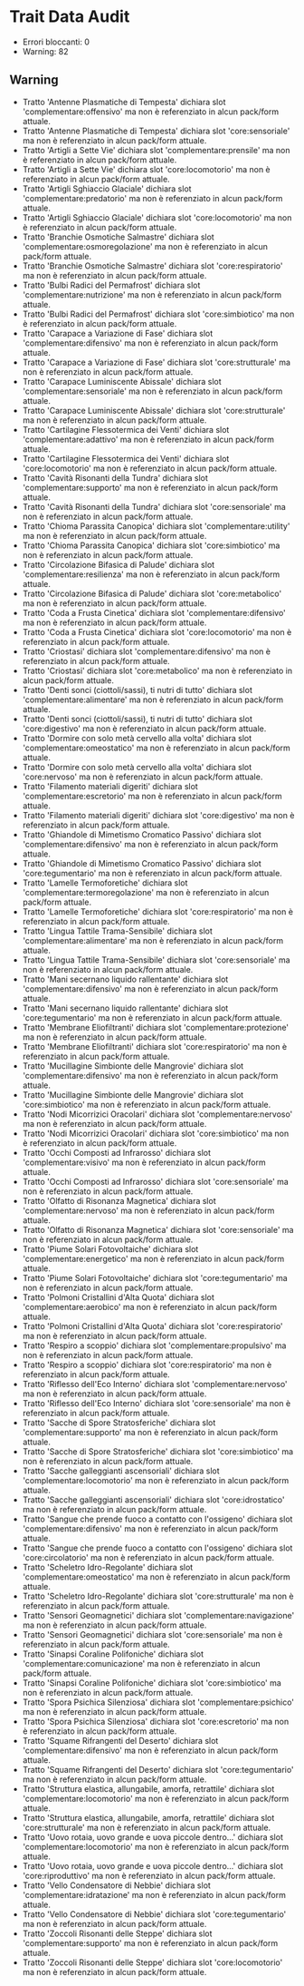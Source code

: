 # Trait Data Audit

- Errori bloccanti: 0
- Warning: 82

## Warning

- Tratto 'Antenne Plasmatiche di Tempesta' dichiara slot 'complementare:offensivo' ma non è
referenziato in alcun pack/form attuale.
- Tratto 'Antenne Plasmatiche di Tempesta' dichiara slot 'core:sensoriale' ma non è referenziato in
alcun pack/form attuale.
- Tratto 'Artigli a Sette Vie' dichiara slot 'complementare:prensile' ma non è referenziato in alcun
pack/form attuale.
- Tratto 'Artigli a Sette Vie' dichiara slot 'core:locomotorio' ma non è referenziato in alcun
pack/form attuale.
- Tratto 'Artigli Sghiaccio Glaciale' dichiara slot 'complementare:predatorio' ma non è referenziato
in alcun pack/form attuale.
- Tratto 'Artigli Sghiaccio Glaciale' dichiara slot 'core:locomotorio' ma non è referenziato in alcun
pack/form attuale.
- Tratto 'Branchie Osmotiche Salmastre' dichiara slot 'complementare:osmoregolazione' ma non è
referenziato in alcun pack/form attuale.
- Tratto 'Branchie Osmotiche Salmastre' dichiara slot 'core:respiratorio' ma non è referenziato in
alcun pack/form attuale.
- Tratto 'Bulbi Radici del Permafrost' dichiara slot 'complementare:nutrizione' ma non è referenziato
in alcun pack/form attuale.
- Tratto 'Bulbi Radici del Permafrost' dichiara slot 'core:simbiotico' ma non è referenziato in alcun
pack/form attuale.
- Tratto 'Carapace a Variazione di Fase' dichiara slot 'complementare:difensivo' ma non è referenziato
in alcun pack/form attuale.
- Tratto 'Carapace a Variazione di Fase' dichiara slot 'core:strutturale' ma non è referenziato in
alcun pack/form attuale.
- Tratto 'Carapace Luminiscente Abissale' dichiara slot 'complementare:sensoriale' ma non è
referenziato in alcun pack/form attuale.
- Tratto 'Carapace Luminiscente Abissale' dichiara slot 'core:strutturale' ma non è referenziato in
alcun pack/form attuale.
- Tratto 'Cartilagine Flessotermica dei Venti' dichiara slot 'complementare:adattivo' ma non è
referenziato in alcun pack/form attuale.
- Tratto 'Cartilagine Flessotermica dei Venti' dichiara slot 'core:locomotorio' ma non è referenziato
in alcun pack/form attuale.
- Tratto 'Cavità Risonanti della Tundra' dichiara slot 'complementare:supporto' ma non è referenziato
in alcun pack/form attuale.
- Tratto 'Cavità Risonanti della Tundra' dichiara slot 'core:sensoriale' ma non è referenziato in
alcun pack/form attuale.
- Tratto 'Chioma Parassita Canopica' dichiara slot 'complementare:utility' ma non è referenziato in
alcun pack/form attuale.
- Tratto 'Chioma Parassita Canopica' dichiara slot 'core:simbiotico' ma non è referenziato in alcun
pack/form attuale.
- Tratto 'Circolazione Bifasica di Palude' dichiara slot 'complementare:resilienza' ma non è
referenziato in alcun pack/form attuale.
- Tratto 'Circolazione Bifasica di Palude' dichiara slot 'core:metabolico' ma non è referenziato in
alcun pack/form attuale.
- Tratto 'Coda a Frusta Cinetica' dichiara slot 'complementare:difensivo' ma non è referenziato in
alcun pack/form attuale.
- Tratto 'Coda a Frusta Cinetica' dichiara slot 'core:locomotorio' ma non è referenziato in alcun
pack/form attuale.
- Tratto 'Criostasi' dichiara slot 'complementare:difensivo' ma non è referenziato in alcun pack/form
attuale.
- Tratto 'Criostasi' dichiara slot 'core:metabolico' ma non è referenziato in alcun pack/form attuale.
- Tratto 'Denti sonci (ciottoli/sassi), ti nutri di tutto' dichiara slot 'complementare:alimentare' ma
non è referenziato in alcun pack/form attuale.
- Tratto 'Denti sonci (ciottoli/sassi), ti nutri di tutto' dichiara slot 'core:digestivo' ma non è
referenziato in alcun pack/form attuale.
- Tratto 'Dormire con solo metà cervello alla volta' dichiara slot 'complementare:omeostatico' ma non
è referenziato in alcun pack/form attuale.
- Tratto 'Dormire con solo metà cervello alla volta' dichiara slot 'core:nervoso' ma non è
referenziato in alcun pack/form attuale.
- Tratto 'Filamento materiali digeriti' dichiara slot 'complementare:escretorio' ma non è referenziato
in alcun pack/form attuale.
- Tratto 'Filamento materiali digeriti' dichiara slot 'core:digestivo' ma non è referenziato in alcun
pack/form attuale.
- Tratto 'Ghiandole di Mimetismo Cromatico Passivo' dichiara slot 'complementare:difensivo' ma non è
referenziato in alcun pack/form attuale.
- Tratto 'Ghiandole di Mimetismo Cromatico Passivo' dichiara slot 'core:tegumentario' ma non è
referenziato in alcun pack/form attuale.
- Tratto 'Lamelle Termoforetiche' dichiara slot 'complementare:termoregolazione' ma non è referenziato
in alcun pack/form attuale.
- Tratto 'Lamelle Termoforetiche' dichiara slot 'core:respiratorio' ma non è referenziato in alcun
pack/form attuale.
- Tratto 'Lingua Tattile Trama-Sensibile' dichiara slot 'complementare:alimentare' ma non è
referenziato in alcun pack/form attuale.
- Tratto 'Lingua Tattile Trama-Sensibile' dichiara slot 'core:sensoriale' ma non è referenziato in
alcun pack/form attuale.
- Tratto 'Mani secernano liquido rallentante' dichiara slot 'complementare:difensivo' ma non è
referenziato in alcun pack/form attuale.
- Tratto 'Mani secernano liquido rallentante' dichiara slot 'core:tegumentario' ma non è referenziato
in alcun pack/form attuale.
- Tratto 'Membrane Eliofiltranti' dichiara slot 'complementare:protezione' ma non è referenziato in
alcun pack/form attuale.
- Tratto 'Membrane Eliofiltranti' dichiara slot 'core:respiratorio' ma non è referenziato in alcun
pack/form attuale.
- Tratto 'Mucillagine Simbionte delle Mangrovie' dichiara slot 'complementare:difensivo' ma non è
referenziato in alcun pack/form attuale.
- Tratto 'Mucillagine Simbionte delle Mangrovie' dichiara slot 'core:simbiotico' ma non è referenziato
in alcun pack/form attuale.
- Tratto 'Nodi Micorrizici Oracolari' dichiara slot 'complementare:nervoso' ma non è referenziato in
alcun pack/form attuale.
- Tratto 'Nodi Micorrizici Oracolari' dichiara slot 'core:simbiotico' ma non è referenziato in alcun
pack/form attuale.
- Tratto 'Occhi Composti ad Infrarosso' dichiara slot 'complementare:visivo' ma non è referenziato in
alcun pack/form attuale.
- Tratto 'Occhi Composti ad Infrarosso' dichiara slot 'core:sensoriale' ma non è referenziato in alcun
pack/form attuale.
- Tratto 'Olfatto di Risonanza Magnetica' dichiara slot 'complementare:nervoso' ma non è referenziato
in alcun pack/form attuale.
- Tratto 'Olfatto di Risonanza Magnetica' dichiara slot 'core:sensoriale' ma non è referenziato in
alcun pack/form attuale.
- Tratto 'Piume Solari Fotovoltaiche' dichiara slot 'complementare:energetico' ma non è referenziato
in alcun pack/form attuale.
- Tratto 'Piume Solari Fotovoltaiche' dichiara slot 'core:tegumentario' ma non è referenziato in alcun
pack/form attuale.
- Tratto 'Polmoni Cristallini d'Alta Quota' dichiara slot 'complementare:aerobico' ma non è
referenziato in alcun pack/form attuale.
- Tratto 'Polmoni Cristallini d'Alta Quota' dichiara slot 'core:respiratorio' ma non è referenziato in
alcun pack/form attuale.
- Tratto 'Respiro a scoppio' dichiara slot 'complementare:propulsivo' ma non è referenziato in alcun
pack/form attuale.
- Tratto 'Respiro a scoppio' dichiara slot 'core:respiratorio' ma non è referenziato in alcun
pack/form attuale.
- Tratto 'Riflesso dell'Eco Interno' dichiara slot 'complementare:nervoso' ma non è referenziato in
alcun pack/form attuale.
- Tratto 'Riflesso dell'Eco Interno' dichiara slot 'core:sensoriale' ma non è referenziato in alcun
pack/form attuale.
- Tratto 'Sacche di Spore Stratosferiche' dichiara slot 'complementare:supporto' ma non è referenziato
in alcun pack/form attuale.
- Tratto 'Sacche di Spore Stratosferiche' dichiara slot 'core:simbiotico' ma non è referenziato in
alcun pack/form attuale.
- Tratto 'Sacche galleggianti ascensoriali' dichiara slot 'complementare:locomotorio' ma non è
referenziato in alcun pack/form attuale.
- Tratto 'Sacche galleggianti ascensoriali' dichiara slot 'core:idrostatico' ma non è referenziato in
alcun pack/form attuale.
- Tratto 'Sangue che prende fuoco a contatto con l'ossigeno' dichiara slot 'complementare:difensivo'
ma non è referenziato in alcun pack/form attuale.
- Tratto 'Sangue che prende fuoco a contatto con l'ossigeno' dichiara slot 'core:circolatorio' ma non
è referenziato in alcun pack/form attuale.
- Tratto 'Scheletro Idro-Regolante' dichiara slot 'complementare:omeostatico' ma non è referenziato in
alcun pack/form attuale.
- Tratto 'Scheletro Idro-Regolante' dichiara slot 'core:strutturale' ma non è referenziato in alcun
pack/form attuale.
- Tratto 'Sensori Geomagnetici' dichiara slot 'complementare:navigazione' ma non è referenziato in
alcun pack/form attuale.
- Tratto 'Sensori Geomagnetici' dichiara slot 'core:sensoriale' ma non è referenziato in alcun
pack/form attuale.
- Tratto 'Sinapsi Coraline Polifoniche' dichiara slot 'complementare:comunicazione' ma non è
referenziato in alcun pack/form attuale.
- Tratto 'Sinapsi Coraline Polifoniche' dichiara slot 'core:simbiotico' ma non è referenziato in alcun
pack/form attuale.
- Tratto 'Spora Psichica Silenziosa' dichiara slot 'complementare:psichico' ma non è referenziato in
alcun pack/form attuale.
- Tratto 'Spora Psichica Silenziosa' dichiara slot 'core:escretorio' ma non è referenziato in alcun
pack/form attuale.
- Tratto 'Squame Rifrangenti del Deserto' dichiara slot 'complementare:difensivo' ma non è
referenziato in alcun pack/form attuale.
- Tratto 'Squame Rifrangenti del Deserto' dichiara slot 'core:tegumentario' ma non è referenziato in
alcun pack/form attuale.
- Tratto 'Struttura elastica, allungabile, amorfa, retrattile' dichiara slot
'complementare:locomotorio' ma non è referenziato in alcun pack/form attuale.
- Tratto 'Struttura elastica, allungabile, amorfa, retrattile' dichiara slot 'core:strutturale' ma non
è referenziato in alcun pack/form attuale.
- Tratto 'Uovo rotaia, uovo grande e uova piccole dentro...' dichiara slot 'complementare:locomotorio'
ma non è referenziato in alcun pack/form attuale.
- Tratto 'Uovo rotaia, uovo grande e uova piccole dentro...' dichiara slot 'core:riproduttivo' ma non
è referenziato in alcun pack/form attuale.
- Tratto 'Vello Condensatore di Nebbie' dichiara slot 'complementare:idratazione' ma non è
referenziato in alcun pack/form attuale.
- Tratto 'Vello Condensatore di Nebbie' dichiara slot 'core:tegumentario' ma non è referenziato in
alcun pack/form attuale.
- Tratto 'Zoccoli Risonanti delle Steppe' dichiara slot 'complementare:supporto' ma non è referenziato
in alcun pack/form attuale.
- Tratto 'Zoccoli Risonanti delle Steppe' dichiara slot 'core:locomotorio' ma non è referenziato in
alcun pack/form attuale.
